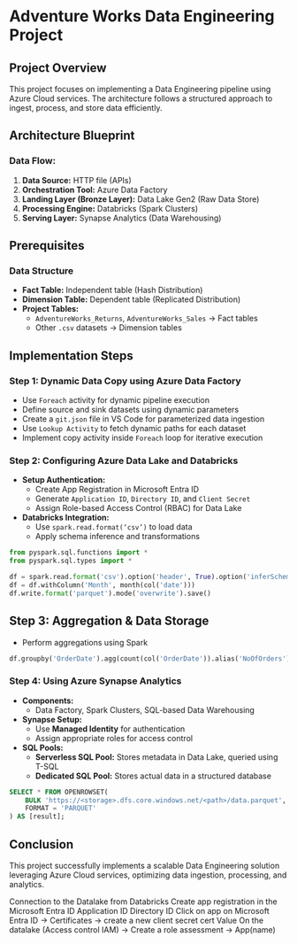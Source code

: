 # Adventure Works Data Engineering Project

## Project Overview
This project focuses on implementing a Data Engineering pipeline using Azure Cloud services. The architecture follows a structured approach to ingest, process, and store data efficiently.

## Architecture Blueprint
### Data Flow:
1. **Data Source:** HTTP file (APIs)
2. **Orchestration Tool:** Azure Data Factory
3. **Landing Layer (Bronze Layer):** Data Lake Gen2 (Raw Data Store)
4. **Processing Engine:** Databricks (Spark Clusters)
5. **Serving Layer:** Synapse Analytics (Data Warehousing)

## Prerequisites
### Data Structure
- **Fact Table:** Independent table (Hash Distribution)
- **Dimension Table:** Dependent table (Replicated Distribution)
- **Project Tables:**
  - `AdventureWorks_Returns`, `AdventureWorks_Sales` → Fact tables
  - Other `.csv` datasets → Dimension tables

## Implementation Steps
### Step 1: Dynamic Data Copy using Azure Data Factory
- Use `Foreach` activity for dynamic pipeline execution
- Define source and sink datasets using dynamic parameters
- Create a `git.json` file in VS Code for parameterized data ingestion
- Use `Lookup Activity` to fetch dynamic paths for each dataset
- Implement copy activity inside `Foreach` loop for iterative execution

### Step 2: Configuring Azure Data Lake and Databricks
- **Setup Authentication:**
  - Create App Registration in Microsoft Entra ID
  - Generate `Application ID`, `Directory ID`, and `Client Secret`
  - Assign Role-based Access Control (RBAC) for Data Lake
- **Databricks Integration:**
  - Use `spark.read.format(‘csv’)` to load data
  - Apply schema inference and transformations

```python
from pyspark.sql.functions import *
from pyspark.sql.types import *

df = spark.read.format('csv').option('header', True).option('inferSchema', True).load('abfss://<container>@<storage>.dfs.windows.net/<sink_folder>')
df = df.withColumn('Month', month(col('date')))
df.write.format('parquet').mode('overwrite').save()
```

## Step 3: Aggregation & Data Storage
- Perform aggregations using Spark

```python
df.groupby('OrderDate').agg(count(col('OrderDate')).alias('NoOfOrders'))
```

### Step 4: Using Azure Synapse Analytics
- **Components:**
  - Data Factory, Spark Clusters, SQL-based Data Warehousing
- **Synapse Setup:**
  - Use **Managed Identity** for authentication
  - Assign appropriate roles for access control
- **SQL Pools:**
  - **Serverless SQL Pool:** Stores metadata in Data Lake, queried using T-SQL
  - **Dedicated SQL Pool:** Stores actual data in a structured database

```sql
SELECT * FROM OPENROWSET(
    BULK 'https://<storage>.dfs.core.windows.net/<path>/data.parquet',
    FORMAT = 'PARQUET'
) AS [result];
```

## Conclusion
This project successfully implements a scalable Data Engineering solution leveraging Azure Cloud services, optimizing data ingestion, processing, and analytics.

Connection to the Datalake from Databricks 
Create app registration in the Microsoft Entra ID
Application ID
Directory ID
Click on app on Microsoft Entra ID → Certificates → create a new client secret cert 
Value
On the datalake (Access control IAM) → Create a role assessment → App(name) 


